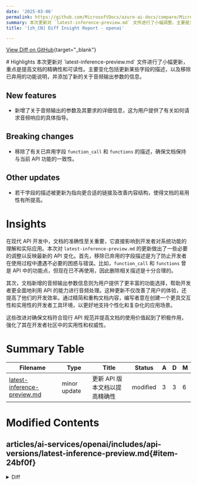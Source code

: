 ```yaml
---
date: '2025-03-06'
permalink: https://github.com/MicrosoftDocs/azure-ai-docs/compare/MicrosoftDocs:71adf7f...MicrosoftDocs:31c2d64
summary: 本次更新对 `latest-inference-preview.md` 文件进行了小幅调整，主要是为了提升文档的准确性和可读性。更新内容包括对某些字段描述的修改，移除已弃用功能的说明，以及新增音频输出参数的信息，以指导用户如何请求音频响应。这些改动旨在保持文档与当前API功能的一致性，并改善用户体验和开发效率。
title: '[zh_CN] Diff Insight Report - openai'

---
```


[View Diff on GitHub](https://github.com/MicrosoftDocs/azure-ai-docs/compare/MicrosoftDocs:71adf7f...MicrosoftDocs:31c2d64){target="_blank"}

<format>
# Highlights
本次更新对 `latest-inference-preview.md` 文件进行了小幅更新，重点是提高文档的精确性和可读性。主要变化包括更新某些字段的描述，以及移除已弃用的功能说明，并添加了新的关于音频输出参数的信息。

## New features
- 新增了关于音频输出的参数及其要求的详细信息，这为用户提供了有关如何请求音频响应的具体指导。

## Breaking changes
- 移除了有关已弃用字段 `function_call` 和 `functions` 的描述，确保文档保持与当前 API 功能的一致性。

## Other updates
- 若干字段的描述被更新为指向更合适的链接及改善内容结构，使得文档的易用性有所提高。

# Insights
在现代 API 开发中，文档的准确性至关重要，它直接影响到开发者对系统功能的理解和实际应用。本次对 `latest-inference-preview.md` 的更新做出了一些必要的调整以反映最新的 API 变化。首先，移除已弃用的字段描述是为了防止开发者在使用过程中遭遇不必要的困惑与错误。比如，`function_call` 和 `functions` 曾是 API 中的功能点，但现在已不再使用，因此删除相关描述是十分合理的。

其次，文档新增的音频输出参数信息则为用户提供了更丰富的功能选择，帮助开发者更全面地利用 API 的能力进行音频处理。这种更新不仅改善了用户的体验，还提高了他们的开发效率。通过精简和重构文档内容，编写者意在创建一个更具交互性和实用性的开发者工具环境，以更好地支持个性化和复杂化的应用场景。

这些改进对确保文档符合现行 API 规范并提高文档的使用价值起到了积极作用，强化了其在开发者社区中的实用性和权威性。
</format>

# Summary Table
|  Filename  | Type |    Title    | Status | A  | D  | M  |
|------------|------|-------------|--------|----|----|----|
| [latest-inference-preview.md](#item-24bf0f) | minor update | 更新 API 版本文档以提高精确性 | modified | 3 | 3 | 6 | 


# Modified Contents
## articles/ai-services/openai/includes/api-versions/latest-inference-preview.md{#item-24bf0f}

<details>
<summary>Diff</summary>
````diff
@@ -4657,9 +4657,9 @@ Represents a completion response from the API. Note: both the streamed and non-s
 | function_call | string or [chatCompletionFunctionCallOption](#chatcompletionfunctioncalloption) | Deprecated in favor of `tool_choice`.<br><br>Controls which (if any) function is called by the model.<br>`none` means the model won't call a function and instead generates a message.<br>`auto` means the model can pick between generating a message or calling a function.<br>Specifying a particular function via `{"name": "my_function"}` forces the model to call that function.<br><br>`none` is the default when no functions are present. `auto` is the default if functions are present.<br> | No |  |
 | functions | array | Deprecated in favor of `tools`.<br><br>A list of functions the model may generate JSON inputs for.<br> | No |  |
 | user_security_context | [userSecurityContext](#usersecuritycontext) | User security context contains several parameters that describe the AI application itself, and the end user that interacts with the AI application. These fields assist your security operations teams to investigate and mitigate security incidents by providing a comprehensive approach to protecting your AI applications. [Learn more](https://aka.ms/TP4AI/Documentation/EndUserContext) about protecting AI applications using Microsoft Defender for Cloud. | No |  | and detect abuse.<br> | No |  |
-| modalities | [ChatCompletionModalities](#chatcompletionmodalities) | Output types that you would like the model to generate for this request.<br>Most models are capable of generating text, which is the default:<br><br>`["text"]`<br><br>The `gpt-4o-audio-preview` model can also be used to [generate audio](/docs/guides/audio). To<br>request that this model generate both text and audio responses, you can<br>use:<br><br>`["text", "audio"]`<br> | No |  |
-| prediction | [PredictionContent](#predictioncontent) | Configuration for a [Predicted Output](/docs/guides/predicted-outputs), which can greatly improve response times when large parts of the model response are known ahead of time. This is most common when you are regenerating a file with only minor changes to most of the content. | No |  |
-| audio | object | Parameters for audio output. Required when audio output is requested with<br>`modalities: ["audio"]`. [Learn more](/docs/guides/audio).<br> | No |  |
+| modalities | [ChatCompletionModalities](#chatcompletionmodalities) | Output types that you would like the model to generate for this request.<br>Most models are capable of generating text, which is the default:<br><br>`["text"]`<br><br>The `gpt-4o-audio-preview` model can also be used to [generate audio](/azure/ai-services/openai/realtime-audio-quickstart). To<br>request that this model generate both text and audio responses, you can<br>use:<br><br>`["text", "audio"]`<br> | No |  |
+| prediction | [PredictionContent](#predictioncontent) | Configuration for a [Predicted Output](/azure/ai-services/openai/how-to/predicted-outputs), which can greatly improve response times when large parts of the model response are known ahead of time. This is most common when you are regenerating a file with only minor changes to most of the content. | No |  |
+| audio | object | Parameters for audio output. Required when audio output is requested with<br>`modalities: ["audio"]`. [Learn more](/azure/ai-services/openai/realtime-audio-quickstart).<br> | No |  |
 
 ### Properties for audio
 
````
</details>

### Summary

```json
{
    "modification_type": "minor update",
    "modification_title": "更新 API 版本文档以提高精确性"
}
```

### Explanation
此次修改对文件 `latest-inference-preview.md` 进行了小幅更新，主要变化包括对部分内容的更新和替换，以提高文档的精确性和可读性。具体来说，有几个字段的描述被更改为指向更合适的链接和内容结构，使得有关 AI 模型响应的说明更加清晰。

在该修订中，删除了部分已弃用的字段描述，如 `function_call` 和 `functions`，并用更新的信息替换，使文档更符合当前 API 使用情况。同时，新增了关于音频输出的参数及其要求的信息，确保用户能够理解如何请求音频响应。

这些修改旨在增强用户体验，确保开发者在使用 API 时获得最新的、准确的信息。


